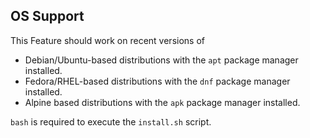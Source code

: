 ## OS Support

This Feature should work on recent versions of 

- Debian/Ubuntu-based distributions with the `apt` package manager installed.
- Fedora/RHEL-based distributions with the `dnf` package manager installed.
- Alpine based distributions with the `apk` package manager installed.

`bash` is required to execute the `install.sh` script.
